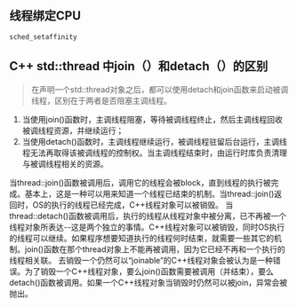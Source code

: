 ## 线程绑定CPU

```
sched_setaffinity
```
## C++ std::thread 中join（）和detach（）的区别
> 在声明一个std::thread对象之后，都可以使用detach和join函数来启动被调线程，区别在于两者是否阻塞主调线程。

1. 当使用join()函数时，主调线程阻塞，等待被调线程终止，然后主调线程回收被调线程资源，并继续运行；
2. 当使用detach()函数时，主调线程继续运行，被调线程驻留后台运行，主调线程无法再取得该被调线程的控制权。当主调线程结束时，由运行时库负责清理与被调线程相关的资源。

当thread::join()函数被调用后，调用它的线程会被block，直到线程的执行被完成。基本上，这是一种可以用来知道一个线程已结束的机制。当thread::join()返回时，OS的执行的线程已经完成，C++线程对象可以被销毁。
当thread::detach()函数被调用后，执行的线程从线程对象中被分离，已不再被一个线程对象所表达--这是两个独立的事情。C++线程对象可以被销毁，同时OS执行的线程可以继续。如果程序想要知道执行的线程何时结束，就需要一些其它的机制。join()函数在那个thread对象上不能再被调用，因为它已经不再和一个执行的线程相关联。
去销毁一个仍然可以“joinable”的C++线程对象会被认为是一种错误。为了销毁一个C++线程对象，要么join()函数需要被调用（并结束），要么detach()函数被调用。如果一个C++线程对象当销毁时仍然可以被join，异常会被抛出。